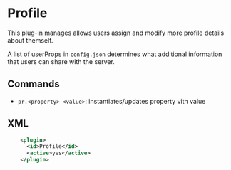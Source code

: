 # Profile

This plug-in manages allows users assign and modify more profile details about themself.

A list of userProps in `config.json` determines what additional information that users can share with the server.
## Commands

- `pr.<property> <value>`: instantiates/updates property <property> vith value <value>

## XML

```xml
    <plugin>
      <id>Profile</id>
      <active>yes</active>
    </plugin>
```
